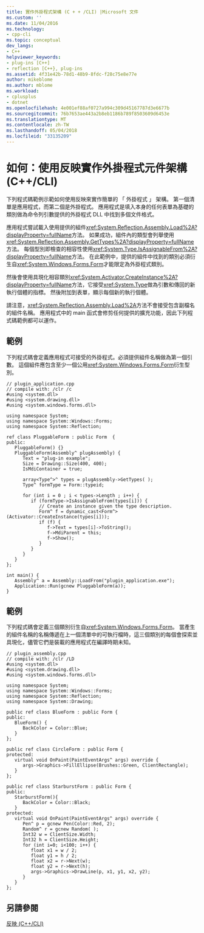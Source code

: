 ```yaml
---
title: 實作外掛程式架構 (C + + /CLI) |Microsoft 文件
ms.custom: ''
ms.date: 11/04/2016
ms.technology:
- cpp-cli
ms.topic: conceptual
dev_langs:
- C++
helpviewer_keywords:
- plug-ins [C++]
- reflection [C++}, plug-ins
ms.assetid: 4f31e42b-78d1-48b9-8fdc-f28c75e8e77e
author: mikeblome
ms.author: mblome
ms.workload:
- cplusplus
- dotnet
ms.openlocfilehash: 4e001ef88af0727a994c309d45167787d3e6677b
ms.sourcegitcommit: 76b7653ae443a2b8eb1186b789f8503609d6453e
ms.translationtype: MT
ms.contentlocale: zh-TW
ms.lasthandoff: 05/04/2018
ms.locfileid: "33135209"
---
```

# <a name="how-to-implement-a-plug-in-component-architecture-using-reflection-ccli"></a>如何：使用反映實作外掛程式元件架構 (C++/CLI)
下列程式碼範例示範如何使用反映來實作簡單的 「 外掛程式 」 架構。 第一個清單是應用程式，而第二個是外掛程式。 應用程式是填入本身的任何表單為基礎的類別做為命令列引數提供的外掛程式 DLL 中找到多個文件格式。  
  
 應用程式嘗試載入使用提供的組件<xref:System.Reflection.Assembly.Load%2A?displayProperty=fullName>方法。 如果成功，組件內的類型會列舉使用<xref:System.Reflection.Assembly.GetTypes%2A?displayProperty=fullName>方法。 每個型別即檢查的相容性使用<xref:System.Type.IsAssignableFrom%2A?displayProperty=fullName>方法。 在此範例中，提供的組件中找到的類別必須衍生自<xref:System.Windows.Forms.Form>才能限定為外掛程式類別。  
  
 然後會使用具現化相容類別<xref:System.Activator.CreateInstance%2A?displayProperty=fullName>方法，它接受<xref:System.Type>做為引數和傳回的新執行個體的指標。 然後附加到表單，顯示每個新的執行個體。  
  
 請注意，<xref:System.Reflection.Assembly.Load%2A>方法不會接受包含副檔名的組件名稱。 應用程式中的 main 函式會修剪任何提供的擴充功能，因此下列程式碼範例都可以運作。  
  
## <a name="example"></a>範例  
 下列程式碼會定義應用程式可接受的外掛程式。必須提供組件名稱做為第一個引數。 這個組件應包含至少一個公用<xref:System.Windows.Forms.Form>衍生型別。  
  
```  
// plugin_application.cpp  
// compile with: /clr /c  
#using <system.dll>  
#using <system.drawing.dll>  
#using <system.windows.forms.dll>  
  
using namespace System;  
using namespace System::Windows::Forms;  
using namespace System::Reflection;  
  
ref class PluggableForm : public Form  {  
public:  
   PluggableForm() {}  
   PluggableForm(Assembly^ plugAssembly) {  
      Text = "plug-in example";  
      Size = Drawing::Size(400, 400);  
      IsMdiContainer = true;  
  
      array<Type^>^ types = plugAssembly->GetTypes( );  
      Type^ formType = Form::typeid;  
  
      for (int i = 0 ; i < types->Length ; i++) {  
         if (formType->IsAssignableFrom(types[i])) {  
            // Create an instance given the type description.  
            Form^ f = dynamic_cast<Form^> (Activator::CreateInstance(types[i]));  
            if (f) {  
               f->Text = types[i]->ToString();  
               f->MdiParent = this;  
               f->Show();  
            }  
         }  
      }  
   }  
};  
  
int main() {  
   Assembly^ a = Assembly::LoadFrom("plugin_application.exe");  
   Application::Run(gcnew PluggableForm(a));  
}  
```  
  
## <a name="example"></a>範例  
 下列程式碼會定義三個類別衍生自<xref:System.Windows.Forms.Form>。 當產生的組件名稱的名稱傳遞在上一個清單中的可執行檔時，這三個類別的每個會探索並具現化，儘管它們是裝載的應用程式在編譯時期未知。  
  
```  
// plugin_assembly.cpp  
// compile with: /clr /LD  
#using <system.dll>  
#using <system.drawing.dll>  
#using <system.windows.forms.dll>  
  
using namespace System;  
using namespace System::Windows::Forms;  
using namespace System::Reflection;  
using namespace System::Drawing;  
  
public ref class BlueForm : public Form {  
public:  
   BlueForm() {  
      BackColor = Color::Blue;  
   }  
};  
  
public ref class CircleForm : public Form {  
protected:  
   virtual void OnPaint(PaintEventArgs^ args) override {  
      args->Graphics->FillEllipse(Brushes::Green, ClientRectangle);  
   }  
};  
  
public ref class StarburstForm : public Form {  
public:  
   StarburstForm(){  
      BackColor = Color::Black;  
   }  
protected:  
   virtual void OnPaint(PaintEventArgs^ args) override {  
      Pen^ p = gcnew Pen(Color::Red, 2);  
      Random^ r = gcnew Random( );  
      Int32 w = ClientSize.Width;  
      Int32 h = ClientSize.Height;  
      for (int i=0; i<100; i++) {  
         float x1 = w / 2;  
         float y1 = h / 2;  
         float x2 = r->Next(w);  
         float y2 = r->Next(h);  
         args->Graphics->DrawLine(p, x1, y1, x2, y2);  
      }  
   }  
};  
```  
  
## <a name="see-also"></a>另請參閱  
 [反映 (C++/CLI)](../dotnet/reflection-cpp-cli.md)